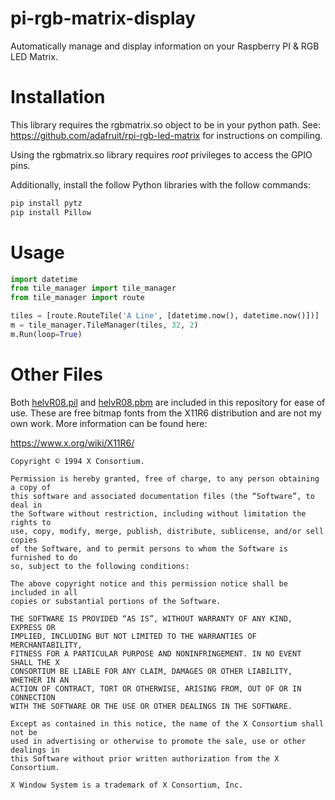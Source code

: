 # pi-rgb-matrix-display
Automatically manage and display information on your Raspberry PI &amp; RGB
LED Matrix.

# Installation
This library requires the rgbmatrix.so object to be in your python path. See:
https://github.com/adafruit/rpi-rgb-led-matrix for instructions on compiling.

Using the rgbmatrix.so library requires *root* privileges to access the GPIO
pins.

Additionally, install the follow Python libraries with the follow commands: 

```bash
pip install pytz
pip install Pillow
```

# Usage
```python
import datetime
from tile_manager import tile_manager
from tile_manager import route

tiles = [route.RouteTile('A Line', [datetime.now(), datetime.now()])]
m = tile_manager.TileManager(tiles, 32, 2)
m.Run(loop=True)
```

# Other Files
Both [helvR08.pil](helvR08.pil) and [helvR08.pbm](helvR08.phm) are included in
this repository for ease of use. These are free bitmap fonts from the X11R6
distribution and are not my own work. More information can be found here: 

https://www.x.org/wiki/X11R6/

```
Copyright © 1994 X Consortium.

Permission is hereby granted, free of charge, to any person obtaining a copy of
this software and associated documentation files (the “Software”, to deal in
the Software without restriction, including without limitation the rights to
use, copy, modify, merge, publish, distribute, sublicense, and/or sell copies
of the Software, and to permit persons to whom the Software is furnished to do
so, subject to the following conditions:

The above copyright notice and this permission notice shall be included in all
copies or substantial portions of the Software.

THE SOFTWARE IS PROVIDED “AS IS”, WITHOUT WARRANTY OF ANY KIND, EXPRESS OR
IMPLIED, INCLUDING BUT NOT LIMITED TO THE WARRANTIES OF MERCHANTABILITY,
FITNESS FOR A PARTICULAR PURPOSE AND NONINFRINGEMENT. IN NO EVENT SHALL THE X
CONSORTIUM BE LIABLE FOR ANY CLAIM, DAMAGES OR OTHER LIABILITY, WHETHER IN AN
ACTION OF CONTRACT, TORT OR OTHERWISE, ARISING FROM, OUT OF OR IN CONNECTION
WITH THE SOFTWARE OR THE USE OR OTHER DEALINGS IN THE SOFTWARE.

Except as contained in this notice, the name of the X Consortium shall not be
used in advertising or otherwise to promote the sale, use or other dealings in
this Software without prior written authorization from the X Consortium.

X Window System is a trademark of X Consortium, Inc.
```

